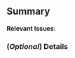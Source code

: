 ## Summary
<!-- Provide a brief summary of the changes in this pull request -->

**Relevant Issues**: 

### (*Optional*) Details
<!-- Provide a more detailed explanation of the changes made -->